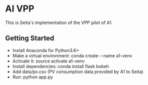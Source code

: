 # AI VPP

This is Seita's implementaiton of the VPP pilot of A1.

## Getting Started

* Install Anaconda for Python3.6+
* Make a virtual environment: conda create --name a1-venv
* Activate it: source activate a1-venv
* Install dependencies: conda install flask bokeh
* Add data/pv.csv (PV consumption data provided by A1 to Seita)
* Run: python app.py

